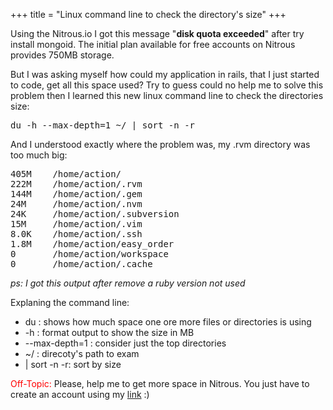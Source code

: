 +++
title = "Linux command line to check the directory's size"
+++

<p>Using the Nitrous.io I got this message "<strong>disk quota exceeded</strong>" after try install mongoid. The initial plan available for free accounts on Nitrous provides 750MB storage.</p>
<p>But I was asking myself how could my application in rails, that I just started to code, get all this space used? Try to guess could no help me to solve this problem then I learned this new linux command line to check the directories size:</p>
<pre class="brush: shell">du -h --max-depth=1 ~/ | sort -n -r</pre>
<p>And I understood exactly where the problem was, my .rvm directory was too much big:</p>
<pre class="brush: shell">405M    /home/action/
222M    /home/action/.rvm
144M    /home/action/.gem
24M     /home/action/.nvm
24K     /home/action/.subversion
15M     /home/action/.vim
8.0K    /home/action/.ssh
1.8M    /home/action/easy_order
0       /home/action/workspace
0       /home/action/.cache</pre>
<p><em>ps: I got this output after remove a ruby version not used</em></p>
<p>Explaning the command line:</p>
<ul>
<li><span style="line-height: 13px;">du : shows how much space one ore more files or directories is using</span></li>
<li>-h : format output to show the size in MB</li>
<li>--max-depth=1 : consider just the top directories</li>
<li>~/ : direcoty's path to exam</li>
<li>| sort -n -r: sort by size</li>
</ul>
<p><span style="color: #ff0000;">Off-Topic:</span> Please, help me to get more space in Nitrous. You just have to create an account using my <a href="https://www.nitrous.io/join/m02YDPBCqzU">link</a> :)</p>
